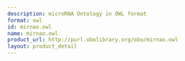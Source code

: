 ```yaml
---
description: microRNA Ontology in OWL format
format: owl
id: mirnao.owl
name: mirnao.owl
product_url: http://purl.obolibrary.org/obo/mirnao.owl
layout: product_detail
---
```

